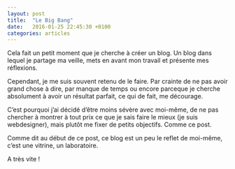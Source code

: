 ```yaml
---
layout: post
title:  "Le Big Bang"
date:   2016-01-25 22:45:30 +0100
categories: articles
---
```

Cela fait un petit moment que je cherche à créer un blog. Un blog dans lequel je partage ma veille, mets en avant mon travail et présente mes réflexions.

Cependant, je me suis souvent retenu de le faire. Par crainte de ne pas avoir grand chose à dire, par manque de temps ou encore parceque je cherche absolument à avoir un résultat parfait, ce qui de fait, me décourage.

C’est pourquoi j’ai décidé d’être moins sévère avec moi-même, de ne pas chercher à montrer à tout prix ce que je sais faire le mieux (je suis webdesigner), mais plutôt me fixer de petits objectifs. Comme ce post.

Comme dit au début de ce post, ce blog est un peu le reflet de moi-même, c’est une vitrine, un laboratoire.

A très vite !
